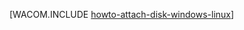 <properties linkid="manage-linux-howto-attach-a-disk" urlDisplayName="ディスクの接続" pageTitle="仮想マシンへのディスクの接続 | Azure" metaKeywords="Azure Linux 仮想マシン, Azure Windows 仮想マシン, Azure ディスクの接続, Azure ディスクの初期化" description="Azure の仮想マシンにデータ ディスクを接続する方法について説明します。続いて、Windows Server または Linux 仮想マシンでディスクを初期化します。" metaCanonical="" services="virtual-machines,storage" documentationCenter="" title="データ ディスクを仮想マシンに接続する方法" authors="" solutions="" manager="" editor="" />





[WACOM.INCLUDE [howto-attach-disk-windows-linux](../includes/howto-attach-disk-windows-linux.md)]

